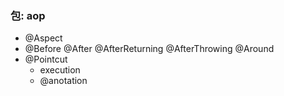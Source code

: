### 包: aop

- @Aspect
- @Before @After @AfterReturning @AfterThrowing @Around
- @Pointcut 
  - execution
  - @anotation